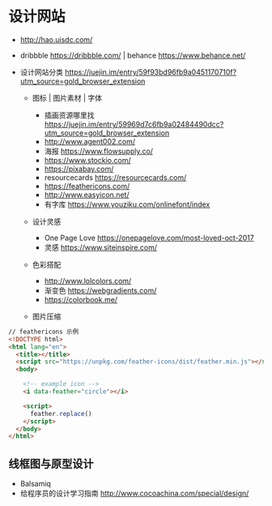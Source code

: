 # 设计网站

- <http://hao.uisdc.com/>
- dribbble <https://dribbble.com/> | behance <https://www.behance.net/>

- 设计网站分类 <https://juejin.im/entry/59f93bd96fb9a0451170710f?utm_source=gold_browser_extension>

  - 图标 | 图片素材 | 字体

    - 插画资源哪里找 <https://juejin.im/entry/59969d7c6fb9a02484490dcc?utm_source=gold_browser_extension>
    - <http://www.agent002.com/>
    - 海报 <https://www.flowsupply.co/>
    - <https://www.stockio.com/>
    - <https://pixabay.com/>
    - resourcecards <https://resourcecards.com/>
    - <https://feathericons.com/>
    - <http://www.easyicon.net/>
    - 有字库 <https://www.youziku.com/onlinefont/index>

  - 设计灵感

    - One Page Love <https://onepagelove.com/most-loved-oct-2017>
    - 灵感 <https://www.siteinspire.com/>

  - 色彩搭配

    - <http://www.lolcolors.com/>
    - 渐变色 <https://webgradients.com/>
    - <https://colorbook.me/>

  - 图片压缩

```html
// feathericons 示例
<!DOCTYPE html>
<html lang="en">
  <title></title>
  <script src="https://unpkg.com/feather-icons/dist/feather.min.js"></script>
  <body>

    <!-- example icon -->
    <i data-feather="circle"></i>

    <script>
      feather.replace()
    </script>
  </body>
</html>
```

## 线框图与原型设计

- Balsamiq
- 给程序员的设计学习指南 <http://www.cocoachina.com/special/design/>
